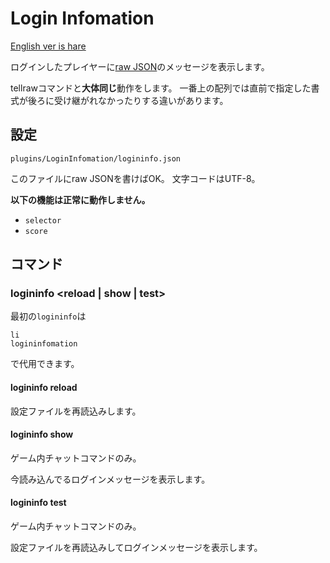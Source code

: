 # Login Infomation

[English ver is hare][en]

ログインしたプレイヤーに[raw JSON][rj]のメッセージを表示します。

tellrawコマンドと**大体同じ**動作をします。
一番上の配列では直前で指定した書式が後ろに受け継がれなかったりする違いがあります。

## 設定

`plugins/LoginInfomation/logininfo.json`

このファイルにraw JSONを書けばOK。
文字コードはUTF-8。

**以下の機能は正常に動作しません。**

- `selector`
- `score`

## コマンド

### logininfo <reload | show | test>

最初の`logininfo`は

```shell
li
logininfomation
```

で代用できます。

#### logininfo reload

設定ファイルを再読込みします。

#### logininfo show

ゲーム内チャットコマンドのみ。

今読み込んでるログインメッセージを表示します。

#### logininfo test

ゲーム内チャットコマンドのみ。

設定ファイルを再読込みしてログインメッセージを表示します。

<!-- links -->
[en]:readme.md
[jp]:readme.jp.md
[rj]:https://minecraft.gamepedia.com/Commands#Raw_JSON_text